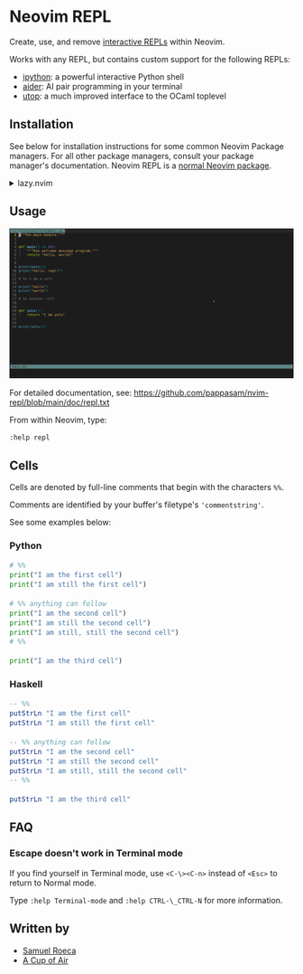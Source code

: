 # Neovim REPL

Create, use, and remove [interactive REPLs](https://en.wikipedia.org/wiki/Read%E2%80%93eval%E2%80%93print_loop) within Neovim.

Works with any REPL, but contains custom support for the following REPLs:

- [ipython](https://ipython.readthedocs.io/en/stable): a powerful interactive Python shell
- [aider](https://aider.chat): AI pair programming in your terminal
- [utop](https://opam.ocaml.org/blog/about-utop): a much improved interface to the OCaml toplevel

## Installation

See below for installation instructions for some common Neovim Package managers. For all other package managers, consult your package manager's documentation. Neovim REPL is a [normal Neovim package](https://neovim.io/doc/user/usr_05.html#_adding-a-package).

<details>
  <summary>lazy.nvim</summary>
  <br>

Configuration for <https://github.com/folke/lazy.nvim>

```lua
{
  "pappasam/nvim-repl",
  init = function()
    vim.g["repl_filetype_commands"] = {
      bash = "bash",
      javascript = "node",
      haskell = "ghci",
      ocaml = {cmd = "utop", repl_type = "utop"},
      r = "R",
      sh = "sh",
      vim = "nvim --clean -ERM",
      zsh = "zsh",
    }
  end,
  keys = {
    { "<Leader>cc", "<Cmd>ReplNewCell<CR>",   mode = "n", desc = "Create New Cell" },
    { "<Leader>cr", "<Plug>(ReplSendCell)",   mode = "n", desc = "Send Repl Cell" },
    { "<Leader>r",  "<Plug>(ReplSendLine)",   mode = "n", desc = "Send Repl Line" },
    { "<Leader>r",  "<Plug>(ReplSendVisual)", mode = "x", desc = "Send Repl Visual Selection" },
  },
}
```

</details>

## Usage

![demo](images/nvim-repl-demo.gif)

For detailed documentation, see: <https://github.com/pappasam/nvim-repl/blob/main/doc/repl.txt>

From within Neovim, type:

```vim
:help repl
```

## Cells

Cells are denoted by full-line comments that begin with the characters `%%`.

Comments are identified by your buffer's filetype's `'commentstring'`.

See some examples below:

### Python

```python
# %%
print("I am the first cell")
print("I am still the first cell")

# %% anything can follow
print("I am the second cell")
print("I am still the second cell")
print("I am still, still the second cell")
# %%

print("I am the third cell")
```

### Haskell

```haskell
-- %%
putStrLn "I am the first cell"
putStrLn "I am still the first cell"

-- %% anything can follow
putStrLn "I am the second cell"
putStrLn "I am still the second cell"
putStrLn "I am still, still the second cell"
-- %%

putStrLn "I am the third cell"
```

## FAQ

### Escape doesn't work in Terminal mode

If you find yourself in Terminal mode, use `<C-\><C-n>` instead of `<Esc>` to return to Normal mode.

Type `:help Terminal-mode` and `:help CTRL-\_CTRL-N` for more information.

## Written by

- [Samuel Roeca](https://samroeca.com/)
- [A Cup of Air](https://acupofair.github.io/)
